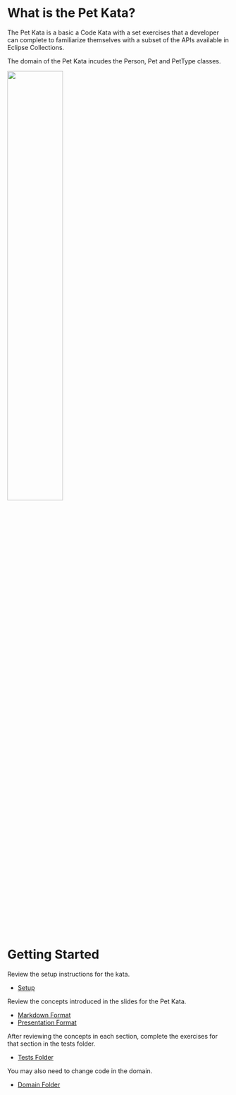 <!--
  ~ Copyright (c) 2020 The Bank of New York Mellon.
  ~ All rights reserved. This program and the accompanying materials
  ~ are made available under the terms of the Eclipse Public License v1.0
  ~ and Eclipse Distribution License v. 1.0 which accompany this distribution.
  ~ The Eclipse Public License is available at http://www.eclipse.org/legal/epl-v10.html
  ~ and the Eclipse Distribution License is available at
  ~ http://www.eclipse.org/org/documents/edl-v10.php.
  -->
# **What is the Pet Kata?**
The Pet Kata is a basic a Code Kata with a set exercises that a developer can complete to familiarize themselves with a subset of the APIs available in Eclipse Collections.

The domain of the Pet Kata incudes the Person, Pet and PetType classes.

<a href="https://eclipse.github.io/eclipse-collections-kata/pet-kata/#/1"><img src="https://github.com/eclipse/eclipse-collections-kata/blob/master/docs/pet-kata/pet-domain.png" height="50%" width="50%"></a>

# Getting Started

Review the setup instructions for the kata.

* [Setup](../docs/setup/slides.md)

Review the concepts introduced in the slides for the Pet Kata.

* [Markdown Format](../docs/pet-kata/slides.md)
* [Presentation Format](https://eclipse.github.io/eclipse-collections-kata/pet-kata)   

After reviewing the concepts in each section, complete the exercises for that section in the tests folder.

* [Tests Folder](./src/test/java/org/eclipse/collections/petkata/) 

You may also need to change code in the domain.

* [Domain Folder](./src/main/java/org/eclipse/collections/petkata/)
